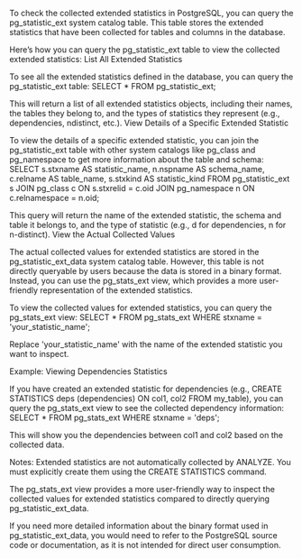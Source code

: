 To check the collected extended statistics in PostgreSQL, you can query the pg_statistic_ext system catalog table. This table stores the extended statistics that have been collected for tables and columns in the database.

Here’s how you can query the pg_statistic_ext table to view the collected extended statistics:
List All Extended Statistics

To see all the extended statistics defined in the database, you can query the pg_statistic_ext table:
SELECT * FROM pg_statistic_ext;

This will return a list of all extended statistics objects, including their names, the tables they belong to, and the types of statistics they represent (e.g., dependencies, ndistinct, etc.).
View Details of a Specific Extended Statistic

To view the details of a specific extended statistic, you can join the pg_statistic_ext table with other system catalogs like pg_class and pg_namespace to get more information about the table and schema:
SELECT
    s.stxname AS statistic_name,
    n.nspname AS schema_name,
    c.relname AS table_name,
    s.stxkind AS statistic_kind
FROM
    pg_statistic_ext s
JOIN
    pg_class c ON s.stxrelid = c.oid
JOIN
    pg_namespace n ON c.relnamespace = n.oid;

This query will return the name of the extended statistic, the schema and table it belongs to, and the type of statistic (e.g., d for dependencies, n for n-distinct).
View the Actual Collected Values

The actual collected values for extended statistics are stored in the pg_statistic_ext_data system catalog table. However, this table is not directly queryable by users because the data is stored in a binary format. Instead, you can use the pg_stats_ext view, which provides a more user-friendly representation of the extended statistics.

To view the collected values for extended statistics, you can query the pg_stats_ext view:
SELECT * FROM pg_stats_ext WHERE stxname = 'your_statistic_name';

Replace 'your_statistic_name' with the name of the extended statistic you want to inspect.

Example: Viewing Dependencies Statistics

If you have created an extended statistic for dependencies (e.g., CREATE STATISTICS deps (dependencies) ON col1, col2 FROM my_table), you can query the pg_stats_ext view to see the collected dependency information:
SELECT * FROM pg_stats_ext WHERE stxname = 'deps';

This will show you the dependencies between col1 and col2 based on the collected data.

Notes:
Extended statistics are not automatically collected by ANALYZE. You must explicitly create them using the CREATE STATISTICS command.

The pg_stats_ext view provides a more user-friendly way to inspect the collected values for extended statistics compared to directly querying pg_statistic_ext_data.

If you need more detailed information about the binary format used in pg_statistic_ext_data, you would need to refer to the PostgreSQL source code or documentation, as it is not intended for direct user consumption.
